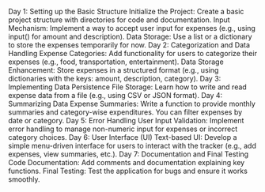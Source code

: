 Day 1: Setting up the Basic Structure
Initialize the Project: Create a basic project structure with directories for code and documentation.
Input Mechanism: Implement a way to accept user input for expenses (e.g., using input() for amount and description).
Data Storage: Use a list or a dictionary to store the expenses temporarily for now.
Day 2: Categorization and Data Handling
Expense Categories: Add functionality for users to categorize their expenses (e.g., food, transportation, entertainment).
Data Storage Enhancement: Store expenses in a structured format (e.g., using dictionaries with the keys: amount, description, category).
Day 3: Implementing Data Persistence
File Storage: Learn how to write and read expense data from a file (e.g., using CSV or JSON format).
Day 4: Summarizing Data
Expense Summaries: Write a function to provide monthly summaries and category-wise expenditures. You can filter expenses by date or category.
Day 5: Error Handling
User Input Validation: Implement error handling to manage non-numeric input for expenses or incorrect category choices.
Day 6: User Interface (UI)
Text-based UI: Develop a simple menu-driven interface for users to interact with the tracker (e.g., add expenses, view summaries, etc.).
Day 7: Documentation and Final Testing
Code Documentation: Add comments and documentation explaining key functions.
Final Testing: Test the application for bugs and ensure it works smoothly.

